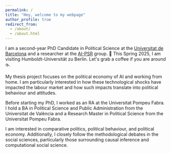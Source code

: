 ```yaml
---
permalink: /
title: "Hey, welcome to my webpage"
author_profile: true
redirect_from: 
  - /about/
  - /about.html
---
```


I am a second-year PhD Candidate in Political Science at the [Universitat de Barcelona](https://web.ub.edu/es/inicio) and a researcher at the [AI-PSR](http://aipsr.net/) group. 📍 This Spring 2025, I am visiting Humboldt-Universität zu Berlin. Let's grab a coffee if you are around ☕.

My thesis project focuses on the political economy of AI and working from home. I am particularly interested in how these technological shocks have impacted the labour market and how such impacts translate into political behaviour and attitudes.

Before starting my PhD, I worked as an RA at the Universitat Pompeu Fabra. I hold a BA in Political Science and Public Administration from the Universitat de València and a Research Master in Political Science from the Universitat Pompeu Fabra.

I am interested in comparative politics, political behaviour, and political economy. Additionally, I closely follow the methodological debates in the social sciences, particularly those surrounding causal inference and computational social science.

